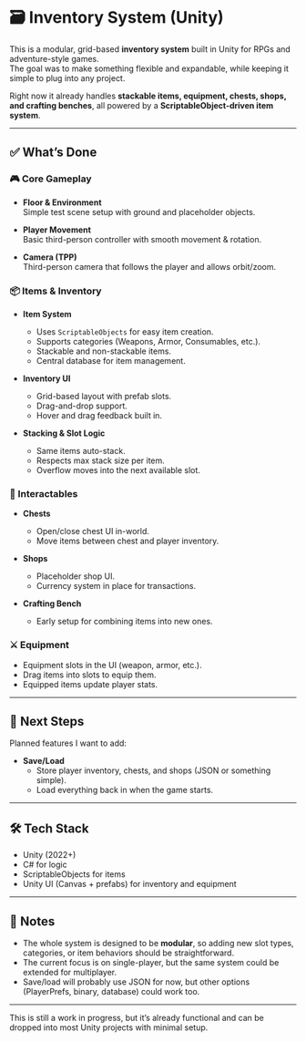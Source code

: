 # 🗃️ Inventory System (Unity)

This is a modular, grid-based **inventory system** built in Unity for RPGs and adventure-style games.  
The goal was to make something flexible and expandable, while keeping it simple to plug into any project.  

Right now it already handles **stackable items, equipment, chests, shops, and crafting benches**, all powered by a **ScriptableObject-driven item system**.

---

## ✅ What’s Done

### 🎮 Core Gameplay
- **Floor & Environment**  
  Simple test scene setup with ground and placeholder objects.  

- **Player Movement**  
  Basic third-person controller with smooth movement & rotation.  

- **Camera (TPP)**  
  Third-person camera that follows the player and allows orbit/zoom.  

### 📦 Items & Inventory
- **Item System**  
  - Uses `ScriptableObjects` for easy item creation.  
  - Supports categories (Weapons, Armor, Consumables, etc.).  
  - Stackable and non-stackable items.  
  - Central database for item management.  

- **Inventory UI**  
  - Grid-based layout with prefab slots.  
  - Drag-and-drop support.  
  - Hover and drag feedback built in.  

- **Stacking & Slot Logic**  
  - Same items auto-stack.  
  - Respects max stack size per item.  
  - Overflow moves into the next available slot.  

### 🏪 Interactables
- **Chests**  
  - Open/close chest UI in-world.  
  - Move items between chest and player inventory.  

- **Shops**  
  - Placeholder shop UI.  
  - Currency system in place for transactions.  

- **Crafting Bench**  
  - Early setup for combining items into new ones.  

### ⚔️ Equipment
- Equipment slots in the UI (weapon, armor, etc.).  
- Drag items into slots to equip them.  
- Equipped items update player stats.  

---

## 🚧 Next Steps

Planned features I want to add:  
- **Save/Load**  
  - Store player inventory, chests, and shops (JSON or something simple).  
  - Load everything back in when the game starts.  

---

## 🛠️ Tech Stack

- Unity (2022+)  
- C# for logic  
- ScriptableObjects for items  
- Unity UI (Canvas + prefabs) for inventory and equipment  

---

## 📌 Notes

- The whole system is designed to be **modular**, so adding new slot types, categories, or item behaviors should be straightforward.  
- The current focus is on single-player, but the same system could be extended for multiplayer.  
- Save/load will probably use JSON for now, but other options (PlayerPrefs, binary, database) could work too.  

---

This is still a work in progress, but it’s already functional and can be dropped into most Unity projects with minimal setup.  
